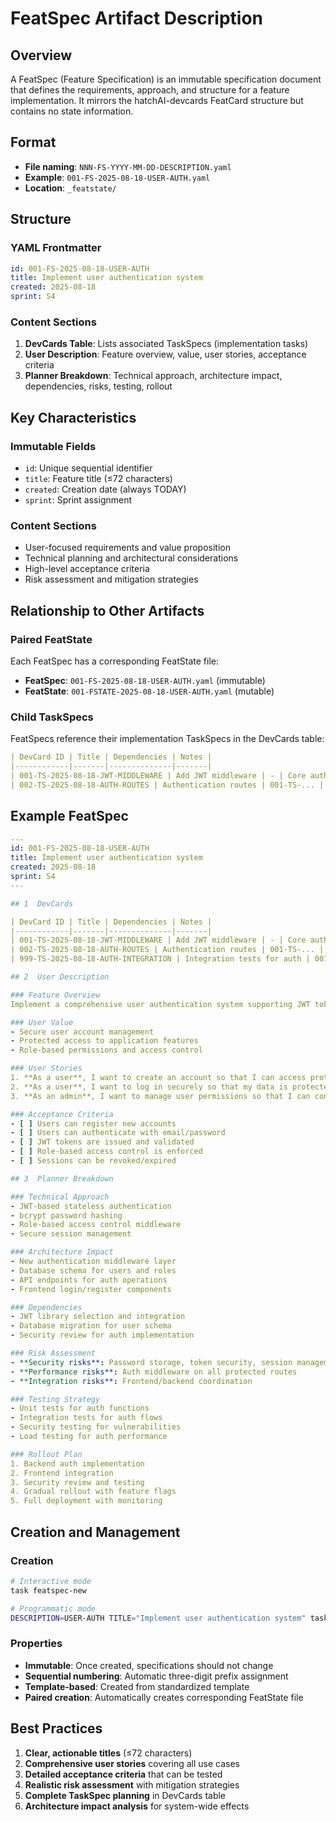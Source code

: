 # FeatSpec Artifact Description

## Overview
A FeatSpec (Feature Specification) is an immutable specification document that defines the requirements, approach, and structure for a feature implementation. It mirrors the hatchAI-devcards FeatCard structure but contains no state information.

## Format
- **File naming**: `NNN-FS-YYYY-MM-DD-DESCRIPTION.yaml`
- **Example**: `001-FS-2025-08-18-USER-AUTH.yaml`
- **Location**: `_featstate/`

## Structure

### YAML Frontmatter
```yaml
id: 001-FS-2025-08-18-USER-AUTH
title: Implement user authentication system
created: 2025-08-18
sprint: S4
```

### Content Sections
1. **DevCards Table**: Lists associated TaskSpecs (implementation tasks)
2. **User Description**: Feature overview, value, user stories, acceptance criteria
3. **Planner Breakdown**: Technical approach, architecture impact, dependencies, risks, testing, rollout

## Key Characteristics

### Immutable Fields
- `id`: Unique sequential identifier
- `title`: Feature title (≤72 characters)
- `created`: Creation date (always TODAY)
- `sprint`: Sprint assignment

### Content Sections
- User-focused requirements and value proposition
- Technical planning and architectural considerations
- High-level acceptance criteria
- Risk assessment and mitigation strategies

## Relationship to Other Artifacts

### Paired FeatState
Each FeatSpec has a corresponding FeatState file:
- **FeatSpec**: `001-FS-2025-08-18-USER-AUTH.yaml` (immutable)
- **FeatState**: `001-FSTATE-2025-08-18-USER-AUTH.yaml` (mutable)

### Child TaskSpecs
FeatSpecs reference their implementation TaskSpecs in the DevCards table:
```yaml
| DevCard ID | Title | Dependencies | Notes |
|------------|-------|--------------|-------|
| 001-TS-2025-08-18-JWT-MIDDLEWARE | Add JWT middleware | - | Core auth component |
| 002-TS-2025-08-18-AUTH-ROUTES | Authentication routes | 001-TS-... | API endpoints |
```

## Example FeatSpec

```yaml
---
id: 001-FS-2025-08-18-USER-AUTH
title: Implement user authentication system
created: 2025-08-18
sprint: S4
---

## 1  DevCards

| DevCard ID | Title | Dependencies | Notes |
|------------|-------|--------------|-------|
| 001-TS-2025-08-18-JWT-MIDDLEWARE | Add JWT middleware | - | Core auth component |
| 002-TS-2025-08-18-AUTH-ROUTES | Authentication routes | 001-TS-... | API endpoints |
| 999-TS-2025-08-18-AUTH-INTEGRATION | Integration tests for auth | 001-TS-..., 002-TS-... | **Required** - End-to-end testing |

## 2  User Description

### Feature Overview
Implement a comprehensive user authentication system supporting JWT tokens, role-based access control, and secure session management.

### User Value
- Secure user account management
- Protected access to application features
- Role-based permissions and access control

### User Stories
1. **As a user**, I want to create an account so that I can access protected features
2. **As a user**, I want to log in securely so that my data is protected
3. **As an admin**, I want to manage user permissions so that I can control access

### Acceptance Criteria
- [ ] Users can register new accounts
- [ ] Users can authenticate with email/password
- [ ] JWT tokens are issued and validated
- [ ] Role-based access control is enforced
- [ ] Sessions can be revoked/expired

## 3  Planner Breakdown

### Technical Approach
- JWT-based stateless authentication
- bcrypt password hashing
- Role-based access control middleware
- Secure session management

### Architecture Impact
- New authentication middleware layer
- Database schema for users and roles
- API endpoints for auth operations
- Frontend login/register components

### Dependencies
- JWT library selection and integration
- Database migration for user schema
- Security review for auth implementation

### Risk Assessment
- **Security risks**: Password storage, token security, session management
- **Performance risks**: Auth middleware on all protected routes
- **Integration risks**: Frontend/backend coordination

### Testing Strategy
- Unit tests for auth functions
- Integration tests for auth flows
- Security testing for vulnerabilities
- Load testing for auth performance

### Rollout Plan
1. Backend auth implementation
2. Frontend integration
3. Security review and testing
4. Gradual rollout with feature flags
5. Full deployment with monitoring
```

## Creation and Management

### Creation
```bash
# Interactive mode
task featspec-new

# Programmatic mode
DESCRIPTION=USER-AUTH TITLE="Implement user authentication system" task featspec-new
```

### Properties
- **Immutable**: Once created, specifications should not change
- **Sequential numbering**: Automatic three-digit prefix assignment
- **Template-based**: Created from standardized template
- **Paired creation**: Automatically creates corresponding FeatState file

## Best Practices

1. **Clear, actionable titles** (≤72 characters)
2. **Comprehensive user stories** covering all use cases
3. **Detailed acceptance criteria** that can be tested
4. **Realistic risk assessment** with mitigation strategies
5. **Complete TaskSpec planning** in DevCards table
6. **Architecture impact analysis** for system-wide effects